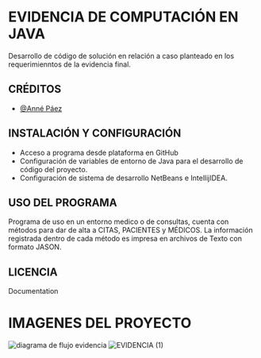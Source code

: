 # EVIDENCIA DE COMPUTACIÓN EN JAVA

Desarrollo de código de solución en relación a caso planteado en los requerimienntos de la evidencia final.

## CRÉDITOS

- [@Anné Páez](https://www.github.com/Belindanne)

  
## INSTALACIÓN Y CONFIGURACIÓN

- Acceso a programa desde plataforma en GitHub
- Configuración de variables de entorno de Java para el desarrollo de código del proyecto.
- Configuración de sistema de desarrollo NetBeans e IntellijIDEA.
 
 
## USO DEL PROGRAMA

Programa de uso en un entorno medico o de consultas, cuenta con métodos para dar de alta a CITAS, PACIENTES y MÉDICOS. La información registrada dentro de cada método es impresa en archivos de Texto con formato JASON.
## LICENCIA
Documentation
  


# IMAGENES DEL PROYECTO
![diagrama de flujo evidencia](https://user-images.githubusercontent.com/91292743/144768901-cc3d9733-7270-49b4-9d31-855f8cdd02e9.png)
![EVIDENCIA (1)](https://user-images.githubusercontent.com/91292743/144776902-b0d692bd-6cce-4d3f-9d0d-9f2f5b03d176.png)
